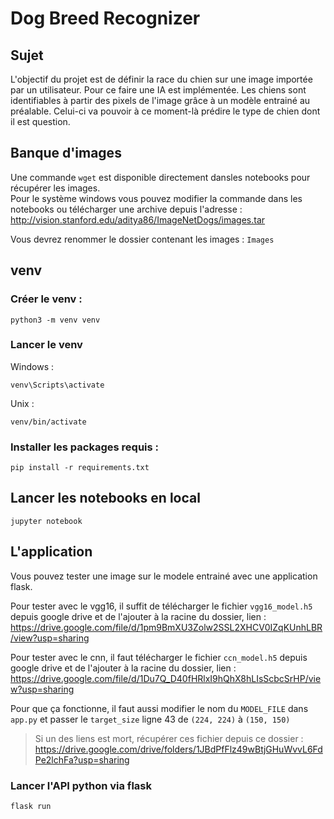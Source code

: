 # Dog Breed Recognizer

## Sujet

L'objectif du projet est de définir la race du chien sur une image importée par un utilisateur. Pour ce faire une IA est implémentée. Les chiens sont identifiables à partir des pixels de l'image grâce à un modèle entrainé au préalable. Celui-ci va pouvoir à ce moment-là prédire le type de chien dont il est question.

## Banque d'images

Une commande `wget` est disponible directement dansles notebooks pour récupérer les images.<br/>
Pour le système windows vous pouvez modifier la commande dans les notebooks ou télécharger une archive depuis l'adresse :<br/>
http://vision.stanford.edu/aditya86/ImageNetDogs/images.tar

Vous devrez renommer le dossier contenant les images : `Images`

## venv

### Créer le venv :

    python3 -m venv venv

### Lancer le venv

Windows :

    venv\Scripts\activate

Unix :

    venv/bin/activate

### Installer les packages requis :

    pip install -r requirements.txt

## Lancer les notebooks en local

    jupyter notebook

## L'application

Vous pouvez tester une image sur le modele entrainé avec une application flask.

Pour tester avec le vgg16, il suffit de télécharger le fichier `vgg16_model.h5` depuis google drive et de l'ajouter à la racine du dossier, lien :<br />
https://drive.google.com/file/d/1pm9BmXU3Zolw2SSL2XHCV0IZqKUnhLBR/view?usp=sharing

Pour tester avec le cnn, il faut télécharger le fichier `ccn_model.h5` depuis google drive et de l'ajouter à la racine du dossier, lien :<br />
https://drive.google.com/file/d/1Du7Q_D40fHRlxI9hQhX8hLIsScbcSrHP/view?usp=sharing

Pour que ça fonctionne, il faut aussi modifier le nom du `MODEL_FILE` dans `app.py` et passer le `target_size` ligne 43 de `(224, 224)` à `(150, 150)`

> Si un des liens est mort, récupérer ces fichier depuis ce dossier :<br/>
https://drive.google.com/drive/folders/1JBdPfFlz49wBtjGHuWvvL6FdPe2lchFa?usp=sharing

### Lancer l'API python via flask

    flask run
